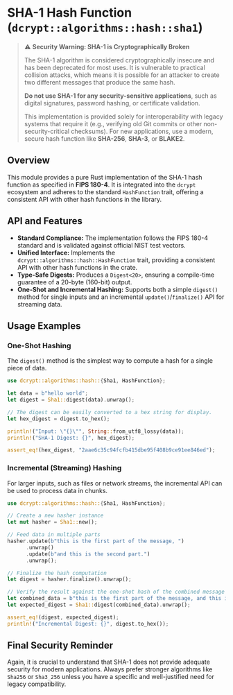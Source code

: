 # SHA-1 Hash Function (`dcrypt::algorithms::hash::sha1`)

> ⚠️ **Security Warning: SHA-1 is Cryptographically Broken**
>
> The SHA-1 algorithm is considered cryptographically insecure and has been deprecated for most uses. It is vulnerable to practical collision attacks, which means it is possible for an attacker to create two different messages that produce the same hash.
>
> **Do not use SHA-1 for any security-sensitive applications**, such as digital signatures, password hashing, or certificate validation.
>
> This implementation is provided solely for interoperability with legacy systems that require it (e.g., verifying old Git commits or other non-security-critical checksums). For new applications, use a modern, secure hash function like **SHA-256**, **SHA-3**, or **BLAKE2**.

## Overview

This module provides a pure Rust implementation of the SHA-1 hash function as specified in **FIPS 180-4**. It is integrated into the `dcrypt` ecosystem and adheres to the standard `HashFunction` trait, offering a consistent API with other hash functions in the library.

## API and Features

-   **Standard Compliance:** The implementation follows the FIPS 180-4 standard and is validated against official NIST test vectors.
-   **Unified Interface:** Implements the `dcrypt::algorithms::hash::HashFunction` trait, providing a consistent API with other hash functions in the crate.
-   **Type-Safe Digests:** Produces a `Digest<20>`, ensuring a compile-time guarantee of a 20-byte (160-bit) output.
-   **One-Shot and Incremental Hashing:** Supports both a simple `digest()` method for single inputs and an incremental `update()`/`finalize()` API for streaming data.

## Usage Examples

### One-Shot Hashing

The `digest()` method is the simplest way to compute a hash for a single piece of data.

```rust
use dcrypt::algorithms::hash::{Sha1, HashFunction};

let data = b"hello world";
let digest = Sha1::digest(data).unwrap();

// The digest can be easily converted to a hex string for display.
let hex_digest = digest.to_hex();

println!("Input: \"{}\"", String::from_utf8_lossy(data));
println!("SHA-1 Digest: {}", hex_digest);

assert_eq!(hex_digest, "2aae6c35c94fcfb415dbe95f408b9ce91ee846ed");
```

### Incremental (Streaming) Hashing

For larger inputs, such as files or network streams, the incremental API can be used to process data in chunks.

```rust
use dcrypt::algorithms::hash::{Sha1, HashFunction};

// Create a new hasher instance
let mut hasher = Sha1::new();

// Feed data in multiple parts
hasher.update(b"this is the first part of the message, ")
      .unwrap()
      .update(b"and this is the second part.")
      .unwrap();

// Finalize the hash computation
let digest = hasher.finalize().unwrap();

// Verify the result against the one-shot hash of the combined message
let combined_data = b"this is the first part of the message, and this is the second part.";
let expected_digest = Sha1::digest(combined_data).unwrap();

assert_eq!(digest, expected_digest);
println!("Incremental Digest: {}", digest.to_hex());
```

## Final Security Reminder

Again, it is crucial to understand that SHA-1 does not provide adequate security for modern applications. Always prefer stronger algorithms like `Sha256` or `Sha3_256` unless you have a specific and well-justified need for legacy compatibility.